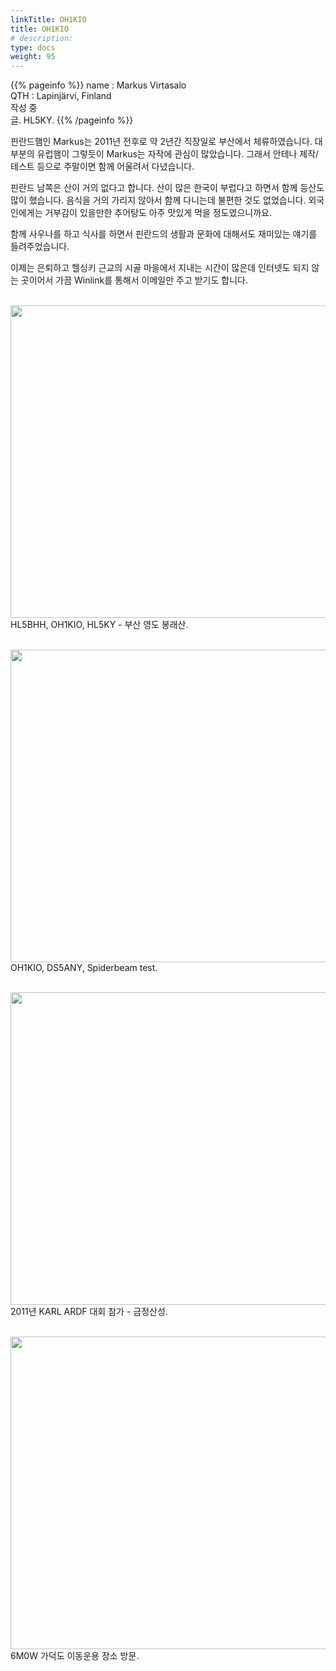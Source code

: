 ```yaml
---
linkTitle: OH1KIO
title: OH1KIO
# description: 
type: docs
weight: 95
---
```

{{% pageinfo %}}
name : Markus Virtasalo<br>
QTH   : Lapinjärvi, Finland<br>
작성 중<br>
글. HL5KY.
{{% /pageinfo %}}

핀란드햄인 Markus는 2011년 전후로 약 2년간 직장일로 부산에서 체류하였습니다. 대부분의 유럽햄이 그렇듯이 Markus는 자작에 관심이 많았습니다. 그래서 안테나 제작/테스트 등으로 주말이면 함께 어울려서 다녔습니다.

핀란드 남쪽은 산이 거의 없다고 합니다. 산이 많은 한국이 부럽다고 하면서 함께 등산도 많이 했습니다. 음식을 거의 가리지 않아서 함께 다니는데 불편한 것도 없었습니다. 외국인에게는 거부감이 있을만한 추어탕도 아주 맛있게 먹을 정도였으니까요.

함께 사우나를 하고 식사를 하면서 핀란드의 생활과 문화에 대해서도 재미있는 얘기를 들려주었습니다.

이제는 은퇴하고 헬싱키 근교의 시골 마을에서 지내는 시간이 많은데 인터넷도 되지 않는 곳이어서 가끔 Winlink를 통해서 이메일만 주고 받기도 합니다.
<br><br>

<img src="/friendship/img/oh1kio_01.jpg" style="width:600px;height:500"><br>
HL5BHH, OH1KIO, HL5KY - 부산 영도 봉래산.
<br><br>

<img src="/friendship/img/oh1kio_02.jpg" style="width:600px;height:500"><br>
OH1KIO, DS5ANY, Spiderbeam test.
<br><br>

<img src="/friendship/img/oh1kio_03.jpg" style="width:600px;height:500"><br>
2011년 KARL ARDF 대회 참가 - 금정산성.
<br><br>

<img src="/friendship/img/oh1kio_04.jpg" style="width:600px;height:500"><br>
6M0W 가덕도 이동운용 장소 방문.
<br><br>

